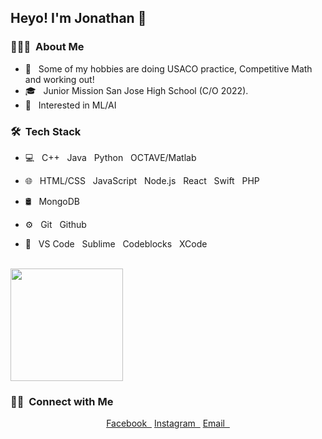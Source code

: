 <h2> Heyo! I'm  Jonathan 👋</h2>

<h3> 👨🏻‍💻 &nbsp;About Me </h3>

- 🤔 &nbsp; Some of my hobbies are doing USACO practice, Competitive Math and working out!
- 🎓 &nbsp; Junior Mission San Jose High School (C/O 2022).
- 🌱 &nbsp; Interested in ML/AI

<h3> 🛠 &nbsp;Tech Stack</h3>

- 💻 &nbsp; C++ &nbsp; Java &nbsp; Python &nbsp; OCTAVE/Matlab 
- 🌐 &nbsp; HTML/CSS &nbsp; JavaScript &nbsp; Node.js &nbsp; React &nbsp; Swift &nbsp; PHP

- 🛢 &nbsp; MongoDB
- ⚙️ &nbsp; Git &nbsp; Github
- 🔧 &nbsp; VS Code &nbsp; Sublime &nbsp; Codeblocks &nbsp; XCode

<br/>

<a href="https://github.com/jtao22">
  <img height="180em" src="https://github-readme-stats.vercel.app/api/top-langs/?username=jtao22&theme=buefy&layout=compact" />
</a>

<br/>

<h3> 🤝🏻 &nbsp;Connect with Me </h3>

<p align="center">
<a href="https://www.facebook.com/jonathan.tao.50702/" target="_blank">Facebook &nbsp;</a>
<a href="https://www.instagram.com/jonathantao_/" target="_blank">Instagram &nbsp;</a>
<a href="mailto:jellybellyjonny@gmail.com" target="_blank">Email &nbsp;</a>
</p>

